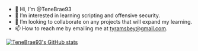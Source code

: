 - 👋 Hi, I’m @TeneBrae93
- 👀 I’m interested in learning scripting and offensive security. 
- 💞️ I’m looking to collaborate on any projects that will expand my learning. 
- 📫 How to reach me by emailing me at tyramsbey@gmail.com. 

[![TeneBrae93's GitHub stats](https://github-readme-stats.vercel.app/api?username=TeneBrae93)](https://github.com/anuraghazra/github-readme-stats)
<!---
TeneBrae93/TeneBrae93 is a ✨ special ✨ repository because its `README.md` (this file) appears on your GitHub profile.
You can click the Preview link to take a look at your changes.
--->
